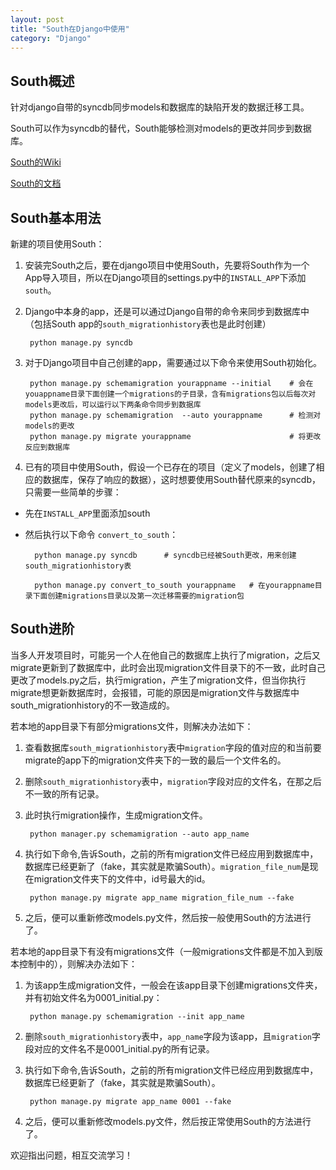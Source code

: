 ```yaml
---
layout: post
title: "South在Django中使用"
category: "Django"
---
```


## South概述
针对django自带的syncdb同步models和数据库的缺陷开发的数据迁移工具。

South可以作为syncdb的替代，South能够检测对models的更改并同步到数据库。

[South的Wiki](http://south.aeracode.org/)

[South的文档](http://south.readthedocs.org/en/latest/)

## South基本用法
新建的项目使用South：

1. 安装完South之后，要在django项目中使用South，先要将South作为一个App导入项目，所以在Django项目的settings.py中的`INSTALL_APP`下添加`south`。

2. Django中本身的app，还是可以通过Django自带的命令来同步到数据库中（包括South app的`south_migrationhistory`表也是此时创建）

        python manage.py syncdb  

3. 对于Django项目中自己创建的app，需要通过以下命令来使用South初始化。

        python manage.py schemamigration yourappname --initial    # 会在youappname目录下面创建一个migrations的子目录，含有migrations包以后每次对models更改后，可以运行以下两条命令同步到数据库     
        python manage.py schemamigration  --auto yourappname      # 检测对models的更改  
        python manage.py migrate yourappname                      # 将更改反应到数据库  

4. 已有的项目中使用South，假设一个已存在的项目（定义了models，创建了相应的数据库，保存了响应的数据），这时想要使用South替代原来的syncdb，只需要一些简单的步骤：

* 先在`INSTALL_APP`里面添加south
* 然后执行以下命令 `convert_to_south`：

        python manage.py syncdb      # syncdb已经被South更改，用来创建south_migrationhistory表  
 
        python manage.py convert_to_south yourappname   # 在yourappname目录下面创建migrations目录以及第一次迁移需要的migration包  

<!-- more -->

## South进阶

当多人开发项目时，可能另一个人在他自己的数据库上执行了migration，之后又migrate更新到了数据库中，此时会出现migration文件目录下的不一致，此时自己更改了models.py之后，执行migration，产生了migration文件，但当你执行migrate想更新数据库时，会报错，可能的原因是migration文件与数据库中south_migrationhistory的不一致造成的。

若本地的app目录下有部分migrations文件，则解决办法如下：

1. 查看数据库`south_migrationhistory`表中`migration`字段的值对应的和当前要migrate的app下的migration文件夹下的一致的最后一个文件名的。

2. 删除`south_migrationhistory`表中，`migration`字段对应的文件名，在那之后不一致的所有记录。

3. 此时执行migration操作，生成migration文件。
 
        python manager.py schemamigration --auto app_name

4. 执行如下命令,告诉South，之前的所有migration文件已经应用到数据库中，数据库已经更新了（fake，其实就是欺骗South）。`migration_file_num`是现在migration文件夹下的文件中，id号最大的id。

        python manage.py migrate app_name migration_file_num --fake

5. 之后，便可以重新修改models.py文件，然后按一般使用South的方法进行了。

若本地的app目录下有没有migrations文件（一般migrations文件都是不加入到版本控制中的），则解决办法如下：

1. 为该app生成migration文件，一般会在该app目录下创建migrations文件夹，并有初始文件名为0001_initial.py：

        python manage.py schemamigration --init app_name

2. 删除`south_migrationhistory`表中，`app_name`字段为该app，且`migration`字段对应的文件名不是0001_initial.py的所有记录。

3. 执行如下命令,告诉South，之前的所有migration文件已经应用到数据库中，数据库已经更新了（fake，其实就是欺骗South）。

        python manage.py migrate app_name 0001 --fake

4. 之后，便可以重新修改models.py文件，然后按正常使用South的方法进行了。


欢迎指出问题，相互交流学习！
